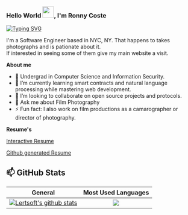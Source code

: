 <!--
**lertsoft/lertsoft** is a ✨ _special_ ✨ repository because its `README.md` (this file) appears on your GitHub profile.
-->

### Hello World <img src="https://raw.githubusercontent.com/MartinHeinz/MartinHeinz/master/wave.gif" width="30px">, I'm Ronny Coste

[![Typing SVG](https://readme-typing-svg.herokuapp.com?color=635DF7&lines=Frameworks+Enthusiast;Creative+Developer;Continuous+Learner;Problem+Solver)](https://git.io/typing-svg)

I'm a Software Engineer based in NYC, NY. That happens to takes photographs and is pationate about it. </br>
If interested in seeing some of them give my main website a visit.


**About me**
- 🔭 Undergrad in Computer Science and Information Security.
- 🌱 I’m currently learning smart contracts and natural language processing while mastering web development.
- 👯 I’m looking to collaborate on open source projects and protocols.
- 💬 Ask me about Film Photography
- ⚡ Fun fact: I also work on film productions as a camarographer or director of photography.

**Resume's**

[Interactive Resume](https://resume.ronnycoste.com)

[Github generated Resume](https://resume.github.io/?lertsoft)


## 📫 GitHub Stats
| General         | Most Used Languages |
|--------------|:-----:|
| <a href="https://github.com/lertsoft/lertsoft"><img align="center" src="https://github-readme-stats.vercel.app/api?username=lertsoft&count_private=true&show_icons=true&include_all_commits=true&theme=blue-green&hide_border=true" alt="Lertsoft's github stats" /></a>  |   <a href="https://github.com/lertsoft/lertsoft"><img align="center" src="https://github-readme-stats.vercel.app/api/top-langs/?username=lertsoft&langs_count=5" /></a> |        


